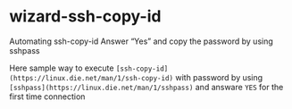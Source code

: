 # wizard-ssh-copy-id
Automating ssh-copy-id Answer “Yes” and copy the password by using sshpass 

Here sample way to execute `[ssh-copy-id](https://linux.die.net/man/1/ssh-copy-id)` with password by using `[sshpass](https://linux.die.net/man/1/sshpass)` and answare `YES` for the first time connection
